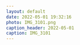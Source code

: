 ```yaml
---
layout: default
date: 2022-05-01 19:32:16
photo: IMG_3101.png
caption_header: 2022-05-01
caption: IMG_3101
---
```

